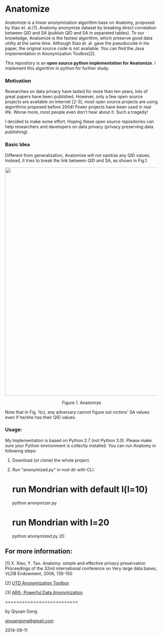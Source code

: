 # Anatomize

Anatomize is a linear anonymization algorithm base on Anatomy, proposed by Xiao et. al.[1]. Anatomy anonymize dataset by breaking direct correlation between QID and SA (publish QID and SA in separated tables). To our knowledge, Anatomize is the fastest algorithm, which preserve good data utility at the same time. Although Xiao et. al. gave the pseudocode in his paper, the original source code is not available. You can find the Java implementation in Anonymization Toolbox[2].

This repository is an **open source python implementation for Anatomize**. I implement this algorithm in python for further study.

### Motivation

Researches on data privacy have lasted for more than ten years, lots of great papers have been published. However, only a few open source projects are available on Internet [2-3], most open source projects are using algorithms proposed before 2004! Fewer projects have been used in real life. Worse more, most people even don't hear about it. Such a tragedy! 

I decided to make some effort. Hoping these open source repositories can help researchers and developers on data privacy (privacy preserving data publishing).


### Basic Idea
Different from generalization, Anatomize will not sanitize any QID values. Instead, it tries to break the link between QID and SA, as shown in Fig.1.

<p align="center">
<img src=https://cloud.githubusercontent.com/assets/3848789/26336948/29a65d7a-3fa8-11e7-86aa-7bed9b201d0a.png width=750>
</p>
<p align="center">
Figure 1. Anatomize
</p>

Note that in Fig. 1(c), any adversary cannot figure out victims' SA values even if he/she has their QID values.

### Usage:

My Implementation is based on Python 2.7 (not Python 3.0). Please make sure your Python environment is collectly installed. You can run Anatomy in following steps: 

1) Download (or clone) the whole project. 

2) Run "anonymized.py" in root dir with CLI.



	# run Mondrian with default l(l=10)
	python anonymizer.py 

	

	# run Mondrian with l=20
	python anonymized.py 20



## For more information:

[1] X. Xiao, Y. Tao. Anatomy: simple and effective privacy preservation Proceedings of the 32nd international conference on Very large data bases, VLDB Endowment, 2006, 139-150 

[2] [UTD Anonymization Toolbox](http://cs.utdallas.edu/dspl/cgi-bin/toolbox/index.php?go=home)

[3] [ARX- Powerful Data Anonymization](https://github.com/arx-deidentifier/arx)

==========================

by Qiyuan Gong

qiyuangong@gmail.com

2014-09-11